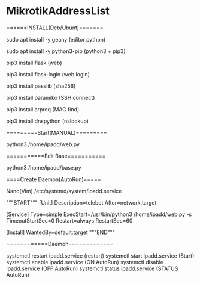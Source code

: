 # MikrotikAddressList

======INSTALL(Deb/Ubunt)=======

sudo apt install -y geany			(editor python)

sudo apt install -y python3-pip		(python3 + pip3)

pip3 install flask					(web)

pip3 install flask-login			(web login)

pip3 install passlib				(sha256)

pip3 install paramiko				(SSH connect)

pip3 install arpreq					(MAC find)

pip3 install dnspython				(nslookup)


=========Start(MANUAL)=========

python3 /home/ipadd/web.py



===========Edit Base===========

python3 /home/ipadd/base.py



====Create Daemon(AutoRun)=====

Nano(Vim) /etc/systemd/system/ipadd.service

"""START"""
[Unit]
Description=telebot
After=network.target

[Service]
Type=simple
ExecStart=/usr/bin/python3 /home/ipadd/web.py -s
TimeoutStartSec=0
Restart=always
RestartSec=60

[Install]
WantedBy=default.target
"""END"""


============Daemon=============

systemctl restart ipadd.service		(restart)
systemctl start ipadd.service		(Start)
systemctl enable ipadd.service		(ON AutoRun)
systemctl disable ipadd.service		(OFF AutoRun)
systemctl status ipadd.service		(STATUS AutoRun)
